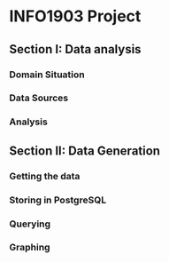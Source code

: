 # INFO1903 Project
## Section I: Data analysis
### Domain Situation
### Data Sources
### Analysis
## Section II: Data Generation
### Getting the data
### Storing in PostgreSQL
### Querying
### Graphing

